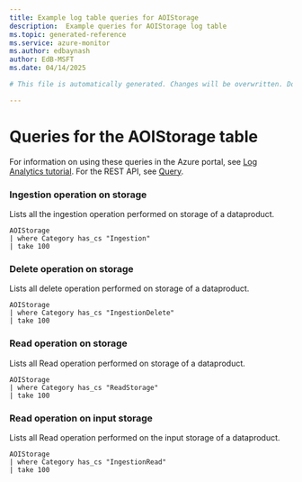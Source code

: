 ```yaml
---
title: Example log table queries for AOIStorage
description:  Example queries for AOIStorage log table
ms.topic: generated-reference
ms.service: azure-monitor
ms.author: edbaynash
author: EdB-MSFT
ms.date: 04/14/2025

# This file is automatically generated. Changes will be overwritten. Do not change this file directly. 

---
```


# Queries for the AOIStorage table

For information on using these queries in the Azure portal, see [Log Analytics tutorial](/azure/azure-monitor/logs/log-analytics-tutorial). For the REST API, see [Query](/rest/api/loganalytics/query).


### Ingestion operation on storage  


Lists all the ingestion operation performed on storage of a dataproduct.  

```query
AOIStorage
| where Category has_cs "Ingestion"
| take 100
```



### Delete operation on storage  


Lists all delete operation performed on storage of a dataproduct.  

```query
AOIStorage
| where Category has_cs "IngestionDelete"
| take 100
```



### Read operation on storage  


Lists all Read operation performed on storage of a dataproduct.  

```query
AOIStorage
| where Category has_cs "ReadStorage"
| take 100
```



### Read operation on input storage  


Lists all Read operation performed on the input storage of a dataproduct.  

```query
AOIStorage
| where Category has_cs "IngestionRead"
| take 100
```

